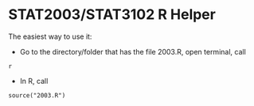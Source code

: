 # STAT2003/STAT3102 R Helper

The easiest way to use it:
- Go to the directory/folder that has the file 2003.R, open terminal, call
```
r
```
- In R, call 
```
source("2003.R")
```
